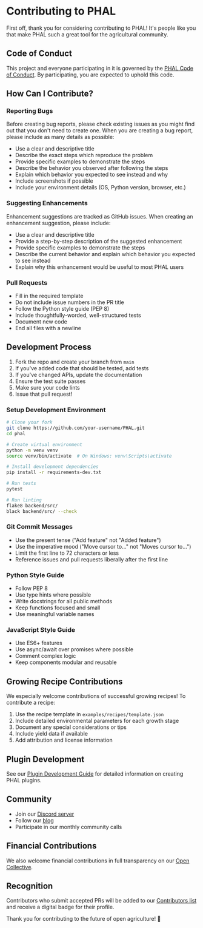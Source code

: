 # Contributing to PHAL

First off, thank you for considering contributing to PHAL! It's people like you that make PHAL such a great tool for the agricultural community.

## Code of Conduct

This project and everyone participating in it is governed by the [PHAL Code of Conduct](CODE_OF_CONDUCT.md). By participating, you are expected to uphold this code.

## How Can I Contribute?

### Reporting Bugs

Before creating bug reports, please check existing issues as you might find out that you don't need to create one. When you are creating a bug report, please include as many details as possible:

* Use a clear and descriptive title
* Describe the exact steps which reproduce the problem
* Provide specific examples to demonstrate the steps
* Describe the behavior you observed after following the steps
* Explain which behavior you expected to see instead and why
* Include screenshots if possible
* Include your environment details (OS, Python version, browser, etc.)

### Suggesting Enhancements

Enhancement suggestions are tracked as GitHub issues. When creating an enhancement suggestion, please include:

* Use a clear and descriptive title
* Provide a step-by-step description of the suggested enhancement
* Provide specific examples to demonstrate the steps
* Describe the current behavior and explain which behavior you expected to see instead
* Explain why this enhancement would be useful to most PHAL users

### Pull Requests

* Fill in the required template
* Do not include issue numbers in the PR title
* Follow the Python style guide (PEP 8)
* Include thoughtfully-worded, well-structured tests
* Document new code
* End all files with a newline

## Development Process

1. Fork the repo and create your branch from `main`
2. If you've added code that should be tested, add tests
3. If you've changed APIs, update the documentation
4. Ensure the test suite passes
5. Make sure your code lints
6. Issue that pull request!

### Setup Development Environment

```bash
# Clone your fork
git clone https://github.com/your-username/PHAL.git
cd phal

# Create virtual environment
python -m venv venv
source venv/bin/activate  # On Windows: venv\Scripts\activate

# Install development dependencies
pip install -r requirements-dev.txt

# Run tests
pytest

# Run linting
flake8 backend/src/
black backend/src/ --check
```

### Git Commit Messages

* Use the present tense ("Add feature" not "Added feature")
* Use the imperative mood ("Move cursor to..." not "Moves cursor to...")
* Limit the first line to 72 characters or less
* Reference issues and pull requests liberally after the first line

### Python Style Guide

* Follow PEP 8
* Use type hints where possible
* Write docstrings for all public methods
* Keep functions focused and small
* Use meaningful variable names

### JavaScript Style Guide

* Use ES6+ features
* Use async/await over promises where possible
* Comment complex logic
* Keep components modular and reusable

## Growing Recipe Contributions

We especially welcome contributions of successful growing recipes! To contribute a recipe:

1. Use the recipe template in `examples/recipes/template.json`
2. Include detailed environmental parameters for each growth stage
3. Document any special considerations or tips
4. Include yield data if available
5. Add attribution and license information

## Plugin Development

See our [Plugin Development Guide](docs/plugin-development.md) for detailed information on creating PHAL plugins.

## Community

* Join our [Discord server](https://discord.gg/phal)
* Follow our [blog](https://blog.phal.io)
* Participate in our monthly community calls

## Financial Contributions

We also welcome financial contributions in full transparency on our [Open Collective](https://opencollective.com/phal).

## Recognition

Contributors who submit accepted PRs will be added to our [Contributors list](CONTRIBUTORS.md) and receive a digital badge for their profile.

Thank you for contributing to the future of open agriculture! 🌱
